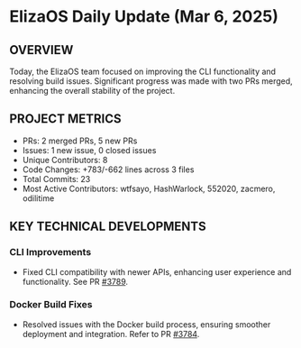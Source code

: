 # ElizaOS Daily Update (Mar 6, 2025)

## OVERVIEW 
Today, the ElizaOS team focused on improving the CLI functionality and resolving build issues. Significant progress was made with two PRs merged, enhancing the overall stability of the project.

## PROJECT METRICS
- PRs: 2 merged PRs, 5 new PRs
- Issues: 1 new issue, 0 closed issues
- Unique Contributors: 8
- Code Changes: +783/-662 lines across 3 files
- Total Commits: 23
- Most Active Contributors: wtfsayo, HashWarlock, 552020, zacmero, odilitime

## KEY TECHNICAL DEVELOPMENTS

### CLI Improvements
- Fixed CLI compatibility with newer APIs, enhancing user experience and functionality. See PR [#3789](https://github.com/elizaos/eliza/pull/3789).

### Docker Build Fixes
- Resolved issues with the Docker build process, ensuring smoother deployment and integration. Refer to PR [#3784](https://github.com/elizaos/eliza/pull/3784).